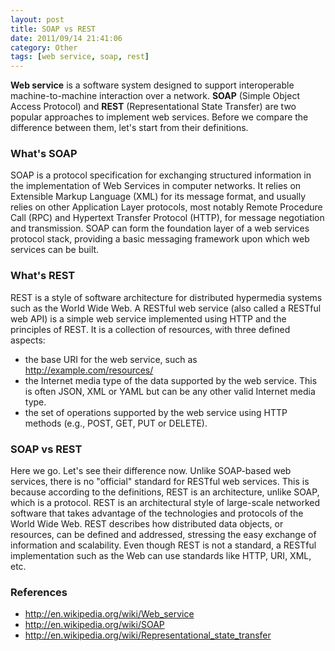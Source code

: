 ```yaml
---
layout: post
title: SOAP vs REST
date: 2011/09/14 21:41:06
category: Other
tags: [web service, soap, rest]
---
```

**Web service** is a software system designed to support interoperable machine-to-machine interaction over a network. 
**SOAP** (Simple Object Access Protocol) and **REST** (Representational State Transfer) are two popular approaches to 
implement web services. Before we compare the difference between them, let's start from their definitions.

### What's SOAP
SOAP is a protocol specification for exchanging structured information in the implementation of Web Services in computer networks. 
It relies on Extensible Markup Language (XML) for its message format, and usually relies on other Application Layer protocols, 
most notably Remote Procedure Call (RPC) and Hypertext Transfer Protocol (HTTP), for message negotiation and transmission. 
SOAP can form the foundation layer of a web services protocol stack, providing a basic messaging framework upon which web services can be built. 

### What's REST

REST is a style of software architecture for distributed hypermedia systems such as the World Wide Web. 
A RESTful web service (also called a RESTful web API) is a simple web service implemented using HTTP and the principles of REST. 
It is a collection of resources, with three defined aspects:

* the base URI for the web service, such as http://example.com/resources/
* the Internet media type of the data supported by the web service. This is often JSON, XML or YAML but can be any other valid Internet media type.
* the set of operations supported by the web service using HTTP methods (e.g., POST, GET, PUT or DELETE).

### SOAP vs REST

Here we go. Let's see their difference now. Unlike SOAP-based web services, there is no "official" standard for RESTful web services. 
This is because according to the definitions, REST is an architecture, unlike SOAP, which is a protocol. 
REST is an architectural style of large-scale networked software that takes advantage of the technologies and protocols of the World Wide Web. 
REST describes how distributed data objects, or resources, can be defined and addressed, stressing the easy exchange of information and scalability. 
Even though REST is not a standard, a RESTful implementation such as the Web can use standards like HTTP, URI, XML, etc.

### References
* <http://en.wikipedia.org/wiki/Web_service>
* <http://en.wikipedia.org/wiki/SOAP>
* <http://en.wikipedia.org/wiki/Representational_state_transfer>

